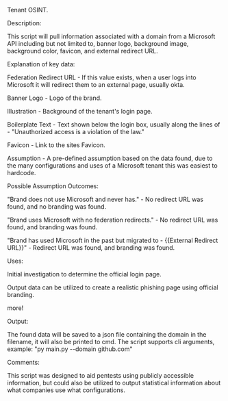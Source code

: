 Tenant OSINT.

Description:


This script will pull information associated with a domain from a Microsoft API including but not limited to, banner logo, background image, background color, favicon, and external redirect URL.

Explanation of key data:


Federation Redirect URL - If this value exists, when a user logs into Microsoft it will redirect them to an external page, usually okta.

Banner Logo - Logo of the brand.

Illustration - Background of the tenant's login page.

Boilerplate Text - Text shown below the login box, usually along the lines of - "Unauthorized access is a violation of the law."

Favicon - Link to the sites Favicon.

Assumption - A pre-defined assumption based on the data found, due to the many configurations and uses of a Microsoft tenant this was easiest to hardcode.


Possible Assumption Outcomes:


"Brand does not use Microsoft and never has." - No redirect URL was found, and no branding was found.

"Brand uses Microsoft with no federation redirects." - No redirect URL was found, and branding was found.

"Brand has used Microsoft in the past but migrated to - {{External Redirect URL}}" - Redirect URL was found, and branding was found.


Uses:


Initial investigation to determine the official login page.

Output data can be utilized to create a realistic phishing page using official branding.

more!


Output:

The found data will be saved to a json file containing the domain in the filename, it will also be printed to cmd. The script supports cli arguments, example: "py main.py --domain github.com"



Comments:


This script was designed to aid pentests using publicly accessible information, but could also be utilized to output statistical information about what companies use what configurations.
